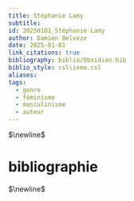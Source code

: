 ```yaml
---
title: Stéphanie Lamy
subtitle: 
id: 20250101_Stéphanie Lamy
author: Damien Belvèze
date: 2025-01-01
link_citations: true
bibliography: biblio/Obsidian.bib
biblio_style: csl\ieee.csl
aliases: 
tags:
  - genre
  - féminisme
  - masculinisme
  - auteur
---
```




$\newline$
# bibliographie
$\newline$






